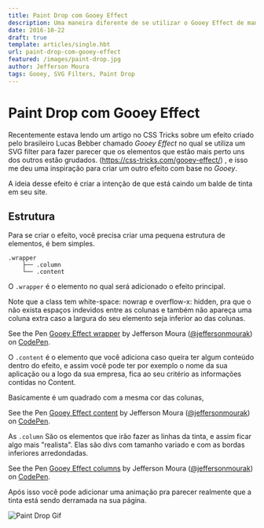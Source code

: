 ```yaml
---
title: Paint Drop com Gooey Effect
description: Uma maneira diferente de se utilizar o Gooey Effect de maneira interativa e bonita.
date: 2016-10-22
draft: true
template: articles/single.hbt
url: paint-drop-com-gooey-effect
featured: /images/paint-drop.jpg
author: Jefferson Moura
tags: Gooey, SVG Filters, Paint Drop
---
```


# Paint Drop com Gooey Effect

Recentemente estava lendo um artigo no CSS Tricks sobre um efeito criado pelo brasileiro Lucas Bebber chamado _Gooey Effect_ no qual se utiliza um SVG filter para fazer parecer que os elementos que estão mais perto uns dos outros estão grudados. (https://css-tricks.com/gooey-effect/) , e isso me deu uma inspiração para criar um outro efeito com base no _Gooey_.

A ideia desse efeito é criar a intenção de que está caindo um balde de tinta em seu site.

## Estrutura

Para se criar o efeito, você precisa criar uma pequena estrutura de elementos, é bem simples.

```
.wrapper
    ├── .column
    └── .content
```

O `.wrapper` é o elemento no qual será adicionado o efeito principal.

Note que a class tem white-space: nowrap e overflow-x: hidden, pra que o não exista espaços indevidos entre as colunas e também não apareça uma coluna extra caso a largura do seu elemento seja inferior ao das colunas.

<p data-height="265" data-theme-id="dark" data-slug-hash="pEGddP" data-default-tab="css,result" data-user="jeffersonmourak" data-embed-version="2" class="codepen">See the Pen <a href="http://codepen.io/jeffersonmourak/pen/pEGddP/">Gooey Effect wrapper</a> by Jefferson Moura (<a href="http://codepen.io/jeffersonmourak">@jeffersonmourak</a>) on <a href="http://codepen.io">CodePen</a>.</p>
<script async src="//assets.codepen.io/assets/embed/ei.js"></script>

O `.content` é o elemento que você adiciona caso queira ter algum conteúdo dentro do efeito, e assim você pode ter por exemplo o nome da sua aplicação ou a logo da sua empresa, fica ao seu critério as informações contidas no Content.

Basicamente é um quadrado com a mesma cor das colunas,

<p data-height="265" data-theme-id="dark" data-slug-hash="yakPpX" data-default-tab="css,result" data-user="jeffersonmourak" data-embed-version="2" class="codepen">See the Pen <a href="http://codepen.io/jeffersonmourak/pen/yakPpX/">Gooey Effect content</a> by Jefferson Moura (<a href="http://codepen.io/jeffersonmourak">@jeffersonmourak</a>) on <a href="http://codepen.io">CodePen</a>.</p>
<script async src="//assets.codepen.io/assets/embed/ei.js"></script>

As `.column` São os elementos que irão fazer as linhas da tinta, e assim ficar algo mais &quot;realista&quot;. Elas são divs com tamanho variado e com as bordas inferiores arredondadas.

<p data-height="265" data-theme-id="dark" data-slug-hash="ALNbdy" data-default-tab="css,result" data-user="jeffersonmourak" data-embed-version="2" class="codepen">See the Pen <a href="http://codepen.io/jeffersonmourak/pen/ALNbdy/">Gooey Effect columns</a> by Jefferson Moura (<a href="http://codepen.io/jeffersonmourak">@jeffersonmourak</a>) on <a href="http://codepen.io">CodePen</a>.</p>
<script async src="//assets.codepen.io/assets/embed/ei.js"></script>

Após isso você pode adicionar uma animação pra parecer realmente que a tinta está sendo derramada na sua página.

![Paint Drop Gif](/images/paint-drop.gif)